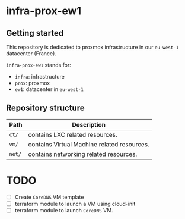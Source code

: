 # infra-prox-ew1

## Getting started

This repository is dedicated to proxmox infrastructure in our `eu-west-1` datacenter (France).  

`infra-prox-ew1` stands for:
- `infra`: infrastructure
- `prox`: proxmox
- `ew1`: datacenter in `eu-west-1`

## Repository structure

| Path   | Description                                 |
|--------|---------------------------------------------|
| `ct/`  | contains LXC related resources.             |
| `vm/`  | contains Virtual Machine related resources. |
| `net/` | contains networking related resources.      |

# TODO

- [ ] Create `CoreDNS` VM template
- [ ] terraform module to launch a VM using cloud-init
- [ ] terraform module to launch `CoreDNS` VM.